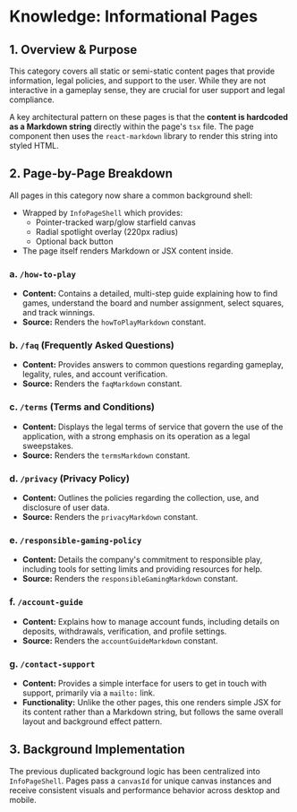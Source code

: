 # Knowledge: Informational Pages

## 1. Overview & Purpose

This category covers all static or semi-static content pages that provide information, legal policies, and support to the user. While they are not interactive in a gameplay sense, they are crucial for user support and legal compliance.

A key architectural pattern on these pages is that the **content is hardcoded as a Markdown string** directly within the page's `tsx` file. The page component then uses the `react-markdown` library to render this string into styled HTML.

## 2. Page-by-Page Breakdown

All pages in this category now share a common background shell:
- Wrapped by `InfoPageShell` which provides:
  - Pointer-tracked warp/glow starfield canvas
  - Radial spotlight overlay (220px radius)
  - Optional back button
- The page itself renders Markdown or JSX content inside.

### a. `/how-to-play`

-   **Content:** Contains a detailed, multi-step guide explaining how to find games, understand the board and number assignment, select squares, and track winnings.
-   **Source:** Renders the `howToPlayMarkdown` constant.

### b. `/faq` (Frequently Asked Questions)

-   **Content:** Provides answers to common questions regarding gameplay, legality, rules, and account verification.
-   **Source:** Renders the `faqMarkdown` constant.

### c. `/terms` (Terms and Conditions)

-   **Content:** Displays the legal terms of service that govern the use of the application, with a strong emphasis on its operation as a legal sweepstakes.
-   **Source:** Renders the `termsMarkdown` constant.

### d. `/privacy` (Privacy Policy)

-   **Content:** Outlines the policies regarding the collection, use, and disclosure of user data.
-   **Source:** Renders the `privacyMarkdown` constant.

### e. `/responsible-gaming-policy`

-   **Content:** Details the company's commitment to responsible play, including tools for setting limits and providing resources for help.
-   **Source:** Renders the `responsibleGamingMarkdown` constant.

### f. `/account-guide`

-   **Content:** Explains how to manage account funds, including details on deposits, withdrawals, verification, and profile settings.
-   **Source:** Renders the `accountGuideMarkdown` constant.

### g. `/contact-support`

-   **Content:** Provides a simple interface for users to get in touch with support, primarily via a `mailto:` link.
-   **Functionality:** Unlike the other pages, this one renders simple JSX for its content rather than a Markdown string, but follows the same overall layout and background effect pattern.

## 3. Background Implementation

The previous duplicated background logic has been centralized into `InfoPageShell`. Pages pass a `canvasId` for unique canvas instances and receive consistent visuals and performance behavior across desktop and mobile.